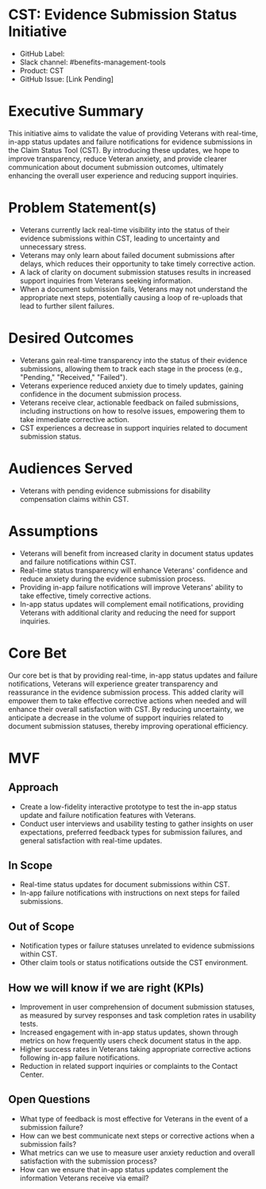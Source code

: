 # CST: Evidence Submission Status Initiative

* GitHub Label: 
* Slack channel: #benefits-management-tools
* Product: CST
* GitHub Issue: [Link Pending]

# Executive Summary

This initiative aims to validate the value of providing Veterans with real-time, in-app status updates and failure notifications for evidence submissions in the Claim Status Tool (CST). By introducing these updates, we hope to improve transparency, reduce Veteran anxiety, and provide clearer communication about document submission outcomes, ultimately enhancing the overall user experience and reducing support inquiries.

# Problem Statement(s)

* Veterans currently lack real-time visibility into the status of their evidence submissions within CST, leading to uncertainty and unnecessary stress.
* Veterans may only learn about failed document submissions after delays, which reduces their opportunity to take timely corrective action.
* A lack of clarity on document submission statuses results in increased support inquiries from Veterans seeking information.
* When a document submission fails, Veterans may not understand the appropriate next steps, potentially causing a loop of re-uploads that lead to further silent failures.

# Desired Outcomes

* Veterans gain real-time transparency into the status of their evidence submissions, allowing them to track each stage in the process (e.g., "Pending," "Received," "Failed").
* Veterans experience reduced anxiety due to timely updates, gaining confidence in the document submission process.
* Veterans receive clear, actionable feedback on failed submissions, including instructions on how to resolve issues, empowering them to take immediate corrective action.
* CST experiences a decrease in support inquiries related to document submission status.

# Audiences Served

* Veterans with pending evidence submissions for disability compensation claims within CST.

# Assumptions

* Veterans will benefit from increased clarity in document status updates and failure notifications within CST.
* Real-time status transparency will enhance Veterans' confidence and reduce anxiety during the evidence submission process.
* Providing in-app failure notifications will improve Veterans' ability to take effective, timely corrective actions.
* In-app status updates will complement email notifications, providing Veterans with additional clarity and reducing the need for support inquiries.

# Core Bet

Our core bet is that by providing real-time, in-app status updates and failure notifications, Veterans will experience greater transparency and reassurance in the evidence submission process. This added clarity will empower them to take effective corrective actions when needed and will enhance their overall satisfaction with CST. By reducing uncertainty, we anticipate a decrease in the volume of support inquiries related to document submission statuses, thereby improving operational efficiency.

# MVF

## Approach

* Create a low-fidelity interactive prototype to test the in-app status update and failure notification features with Veterans.
* Conduct user interviews and usability testing to gather insights on user expectations, preferred feedback types for submission failures, and general satisfaction with real-time updates.

## In Scope

* Real-time status updates for document submissions within CST.
* In-app failure notifications with instructions on next steps for failed submissions.

## Out of Scope

* Notification types or failure statuses unrelated to evidence submissions within CST.
* Other claim tools or status notifications outside the CST environment.

## How we will know if we are right (KPIs)

* Improvement in user comprehension of document submission statuses, as measured by survey responses and task completion rates in usability tests.
* Increased engagement with in-app status updates, shown through metrics on how frequently users check document status in the app.
* Higher success rates in Veterans taking appropriate corrective actions following in-app failure notifications.
* Reduction in related support inquiries or complaints to the Contact Center.

## Open Questions

* What type of feedback is most effective for Veterans in the event of a submission failure?
* How can we best communicate next steps or corrective actions when a submission fails?
* What metrics can we use to measure user anxiety reduction and overall satisfaction with the submission process?
* How can we ensure that in-app status updates complement the information Veterans receive via email?
